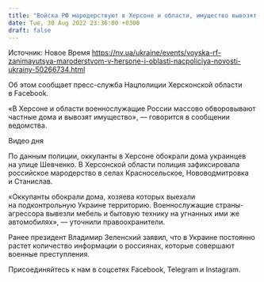 ```yaml
---
title: "Войска РФ мародерствуют в Херсоне и области, имущество вывозят на угнанных машинах — Нацполиция"
date: Tue, 30 Aug 2022 23:36:00 +0300
draft: false
---
```

Источник: Новое Время https://nv.ua/ukraine/events/voyska-rf-zanimayutsya-maroderstvom-v-hersone-i-oblasti-nacpoliciya-novosti-ukrainy-50266734.html


Об этом сообщает пресс-служба Нацполиции Херсконской области в Facebook. 

«В Херсоне и области военнослужащие России массово обворовывают частные дома и вывозят имущество», — говорится в сообщении ведомства.

 Видео дня   

По данным полиции, оккупанты в Херсоне обокрали дома украинцев на улице Шевченко. В Херсонской области полиция зафиксировала российское мародерство в селах Красносельское, Нововодмитровка и Станислав.

«Оккупанты обокрали дома, хозяева которых выехали на подконтрольную Украине территорию. Военнослужащие страны-агрессора вывезли мебель и бытовую технику на угнанных ими же автомобилях», — уточнили правоохранители.

Ранее президент Владимир Зеленский заявил, что в Украине постоянно растет количество информации о россиянах, которые совершают военные преступления.

Присоединяйтесь к нам в соцсетях Facebook, Telegram и Instagram.
